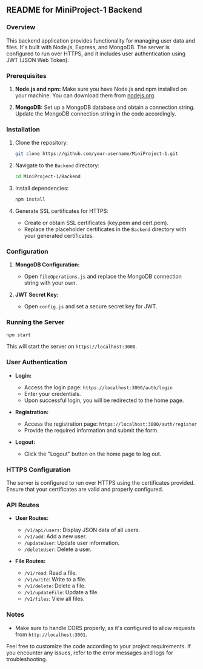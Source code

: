 ## README for MiniProject-1 Backend

### Overview

This backend application provides functionality for managing user data and files. It's built with Node.js, Express, and MongoDB. The server is configured to run over HTTPS, and it includes user authentication using JWT (JSON Web Token).

### Prerequisites

1. **Node.js and npm:** Make sure you have Node.js and npm installed on your machine. You can download them from [nodejs.org](https://nodejs.org/).

2. **MongoDB:** Set up a MongoDB database and obtain a connection string. Update the MongoDB connection string in the code accordingly.

### Installation

1. Clone the repository:

   ```bash
   git clone https://github.com/your-username/MiniProject-1.git
   ```

2. Navigate to the `Backend` directory:

   ```bash
   cd MiniProject-1/Backend
   ```

3. Install dependencies:

   ```bash
   npm install
   ```

4. Generate SSL certificates for HTTPS:

   - Create or obtain SSL certificates (key.pem and cert.pem).
   - Replace the placeholder certificates in the `Backend` directory with your generated certificates.

### Configuration

1. **MongoDB Configuration:**
   - Open `fileOperations.js` and replace the MongoDB connection string with your own.

2. **JWT Secret Key:**
   - Open `config.js` and set a secure secret key for JWT.

### Running the Server

```bash
npm start
```

This will start the server on `https://localhost:3000`.

### User Authentication

- **Login:**
  - Access the login page: `https://localhost:3000/auth/login`
  - Enter your credentials.
  - Upon successful login, you will be redirected to the home page.

- **Registration:**
  - Access the registration page: `https://localhost:3000/auth/register`
  - Provide the required information and submit the form.

- **Logout:**
  - Click the "Logout" button on the home page to log out.

### HTTPS Configuration

The server is configured to run over HTTPS using the certificates provided. Ensure that your certificates are valid and properly configured.

### API Routes

- **User Routes:**
  - `/v1/api/users`: Display JSON data of all users.
  - `/v1/add`: Add a new user.
  - `/updateUser`: Update user information.
  - `/deleteUser`: Delete a user.

- **File Routes:**
  - `/v1/read`: Read a file.
  - `/v1/write`: Write to a file.
  - `/v1/delete`: Delete a file.
  - `/v1/updateFile`: Update a file.
  - `/v1/files`: View all files.

### Notes

- Make sure to handle CORS properly, as it's configured to allow requests from `http://localhost:3001`.

Feel free to customize the code according to your project requirements. If you encounter any issues, refer to the error messages and logs for troubleshooting.